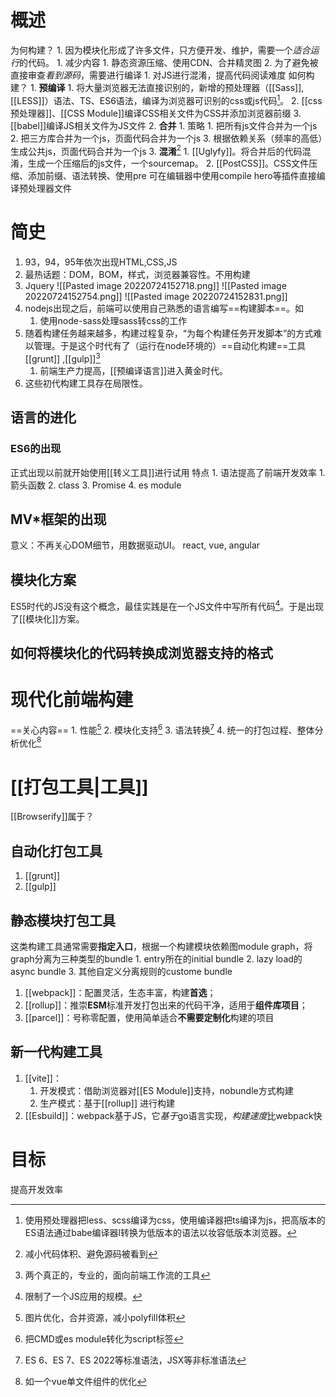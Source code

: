 # 概述

为何构建？
	1. 因为模块化形成了许多文件，只方便开发、维护，需要一个*适合运行*的代码。
		1. 减少内容
			1. 静态资源压缩、使用CDN、合并精灵图
	2. 为了避免被直接审查*看到源码*，需要进行编译
		1. 对JS进行混淆，提高代码阅读难度
如何构建？
	1. **预编译** 
		1. 将大量浏览器无法直接识别的，新增的预处理器（[[Sass]], [[LESS]]）语法、TS、ES6语法，编译为浏览器可识别的css或js代码[^9]。
		2. [[css预处理器]]、[[CSS Module]]编译CSS相关文件为CSS并添加浏览器前缀
		3. [[babel]]编译JS相关文件为JS文件
	2. **合并** 
		1. 策略
			1. 把所有js文件合并为一个js
			2. 把三方库合并为一个js，页面代码合并为一个js
			3. 根据依赖关系（频率的高低）生成公共js，页面代码合并为一个js
	3. **混淆**[^10] 
		1. [[Uglyfy]]。将合并后的代码混淆，生成一个压缩后的js文件，一个sourcemap。
		2. [[PostCSS]]。CSS文件压缩、添加前缀、语法转换、使用pre
可在编辑器中使用compile hero等插件直接编译预处理器文件
# 简史
1. 93，94，95年依次出现HTML,CSS,JS
2. 最热话题：DOM，BOM，样式，浏览器兼容性。不用构建
3. Jquery
![[Pasted image 20220724152718.png]]
![[Pasted image 20220724152754.png]]
![[Pasted image 20220724152831.png]]
4. nodejs出现之后，前端可以使用自己熟悉的语言编写==构建脚本==。如
	1. 使用node-sass处理sass转css的工作
5. 随着构建任务越来越多，构建过程复杂，“为每个构建任务开发脚本”的方式难以管理。于是这个时代有了（运行在node环境的）==自动化构建==工具[[grunt]] ,[[gulp]][^1]
	1. 前端生产力提高，[[预编译语言]]进入黄金时代。
6. 这些初代构建工具存在局限性。
## 语言的进化
### ES6的出现
正式出现以前就开始使用[[转义工具]]进行试用
特点
	1. 语法提高了前端开发效率
		1. 箭头函数
		2. class
		3. Promise
		4. es module
## MV\*框架的出现
意义：不再关心DOM细节，用数据驱动UI。
react, vue, angular
## 模块化方案
ES5时代的JS没有这个概念，最佳实践是在一个JS文件中写所有代码[^2]。于是出现了[[模块化]]方案。
## 如何将模块化的代码转换成浏览器支持的格式
# 现代化前端构建
==关心内容== 
	1. 性能[^3]
	2. 模块化支持[^4]
	3. 语法转换[^5]
	4. 统一的打包过程、整体分析优化[^6]
# [[打包工具|工具]] 
[[Browserify]]属于？
## 自动化打包工具
1. [[grunt]] 
2. [[gulp]] 
## 静态模块打包工具
这类构建工具通常需要**指定入口**，根据一个构建模块依赖图module graph，将graph分离为三种类型的bundle
	1. entry所在的initial bundle
	2. lazy load的async bundle
	3. 其他自定义分离规则的custome bundle 
1. [[webpack]]：配置灵活，生态丰富，构建**首选**；
2. [[rollup]]：推崇**ESM**标准开发打包出来的代码干净，适用于**组件库项目**；
3. [[parcel]]：号称零配置，使用简单适合**不需要定制化**构建的项目
## 新一代构建工具
1. [[vite]]：
	1. 开发模式：借助浏览器对[[ES Module]]支持，nobundle方式构建
	2. 生产模式：基于[[rollup]] 进行构建
2. [[Esbuild]]：webpack基于JS，它*基于*go语言实现，*构建速度*比webpack快
# 目标
提高开发效率


[^1]: 两个真正的，专业的，面向前端工作流的工具
[^2]: 限制了一个JS应用的规模。
[^3]: 图片优化，合并资源，减小polyfill体积
[^4]: 把CMD或es module转化为script标签
[^5]: ES 6、ES 7、ES 2022等标准语法，JSX等非标准语法
[^6]: 如一个vue单文件组件的优化
[^7]: 语法：语言级别的，最基础的概念，无法用其他概念实现。
[^8]: feature: 一般指对象，方法，可以通过语法实现。
[^9]: 使用预处理器把less、scss编译为css，使用编译器把ts编译为js，把高版本的ES语法通过babe编译器l转换为低版本的语法以妆容低版本浏览器。
[^10]: 减小代码体积、避免源码被看到